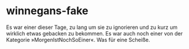 winnegans-fake
==============

Es war einer dieser Tage, zu lang um sie zu ignorieren und zu kurz um wirklich etwas gebacken zu bekommen. Es war auch noch einer von der Kategorie »MorgenIstNochSoEiner«. Was für eine Scheiße.
